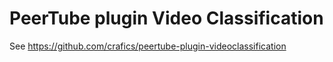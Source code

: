 # PeerTube plugin Video Classification

See https://github.com/crafics/peertube-plugin-videoclassification
